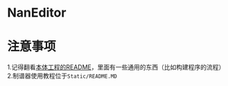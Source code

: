 # NanEditor

# 注意事项

1.记得翻看[本体工程的README](https://github.com/Notanote-Program/Notanote/blob/main/README.md)，里面有一些通用的东西（比如构建程序的流程）
2.制谱器使用教程位于`Static/README.MD`
